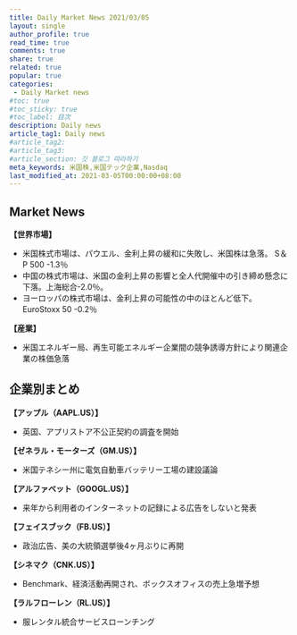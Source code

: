 ```yaml
---
title: Daily Market News 2021/03/05
layout: single
author_profile: true
read_time: true
comments: true
share: true
related: true
popular: true
categories:
 - Daily Market news
#toc: true
#toc_sticky: true
#toc_label: 目次
description: Daily news
article_tag1: Daily news
#article_tag2:
#article_tag3:
#article_section: 깃 블로그 따라하기
meta_keywords: 米国株,米国テック企業,Nasdaq
last_modified_at: 2021-03-05T00:00:00+08:00
---
```


## Market News

 **【世界市場】**　<br>
 - 米国株式市場は、パウエル、金利上昇の緩和に失敗し、米国株は急落。 S＆P 500 -1.3％
 - 中国の株式市場は、米国の金利上昇の影響と全人代開催中の引き締め懸念に下落。上海総合-2.0％。
 - ヨーロッパの株式市場は、金利上昇の可能性の中のほとんど低下。 EuroStoxx 50 -0.2％

 **【産業】**　<br>
 - 米国エネルギー局、再生可能エネルギー企業間の競争誘導方針により関連企業の株価急落

## 企業別まとめ

**【アップル（AAPL.US）】**　<br>
- 英国、アプリストア不公正契約の調査を開始

**【ゼネラル・モーターズ（GM.US）】**　<br>
- 米国テネシー州に電気自動車バッテリー工場の建設議論

**【アルファベット（GOOGL.US）】** <br>
- 来年から利用者のインターネットの記録による広告をしないと発表

**【フェイスブック（FB.US）】**
- 政治広告、美の大統領選挙後4ヶ月ぶりに再開

**【シネマク（CNK.US）】**
- Benchmark、経済活動再開され、ボックスオフィスの売上急増予想

**【ラルフローレン（RL.US）】**
- 服レンタル統合サービスローンチング
